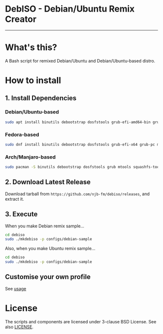 # DebISO - Debian/Ubuntu Remix Creator
----
# What's this?
A Bash script for remixed Debian/Ubuntu and Debian/Ubuntu-based distro.

# How to install
## 1. Install Dependencies
### Debian/Ubuntu-based
```bash
sudo apt install binutils debootstrap dosfstools grub-efi-amd64-bin grub-pc-bin mtools squashfs-tools unzip xorriso
```

### Fedora-based
```bash
sudo dnf install binutils debootstrap dosfstools grub-efi-x64 grub-pc mtools squashfs-tools unzip xorriso
```

### Arch/Manjaro-based
```bash
sudo pacman -S binutils debootstrap dosfstools grub mtools squashfs-tools unzip xorriso
```

## 2. Download Latest Release
Download tarball from `https://github.com/njb-fm/debiso/releases`, and extract it.

## 3. Execute
When you make Debian remix sample...
```bash
cd debiso
sudo ./mkdebiso -p configs/debian-sample
```

Also, when you make Ubuntu remix sample...
```bash
cd debiso
sudo ./mkdebiso -p configs/debian-sample
```

## Customise your own profile
See [usage](https://github.com/njb-fm/debiso/wiki/usage)

# License
The scripts and components are licensed under 3-clause BSD License. See  also [LICENSE](LICENSE).
